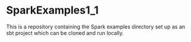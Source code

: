SparkExamples1_1
================

This is a repository containing the Spark examples directory set up as an sbt project which can be cloned and run locally.
